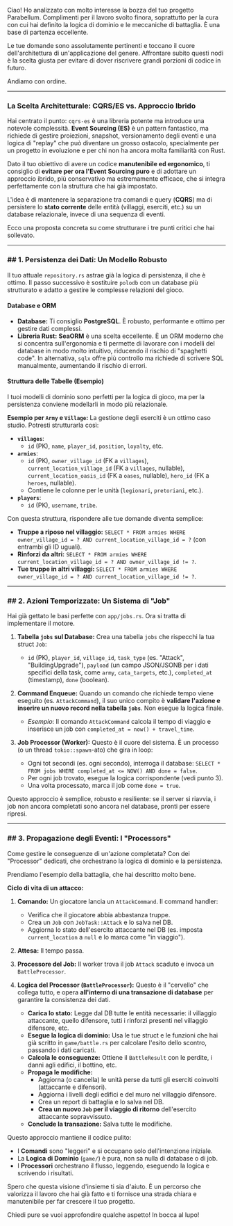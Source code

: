 Ciao! Ho analizzato con molto interesse la bozza del tuo progetto Parabellum. Complimenti per il lavoro svolto finora, soprattutto per la cura con cui hai definito la logica di dominio e le meccaniche di battaglia. È una base di partenza eccellente.

Le tue domande sono assolutamente pertinenti e toccano il cuore dell'architettura di un'applicazione del genere. Affrontare subito questi nodi è la scelta giusta per evitare di dover riscrivere grandi porzioni di codice in futuro.

Andiamo con ordine.

---

### La Scelta Architetturale: CQRS/ES vs. Approccio Ibrido

Hai centrato il punto: `cqrs-es` è una libreria potente ma introduce una notevole complessità. **Event Sourcing (ES)** è un pattern fantastico, ma richiede di gestire proiezioni, snapshot, versionamento degli eventi e una logica di "replay" che può diventare un grosso ostacolo, specialmente per un progetto in evoluzione e per chi non ha ancora molta familiarità con Rust.

Dato il tuo obiettivo di avere un codice **manutenibile ed ergonomico**, ti consiglio di **evitare per ora l'Event Sourcing puro** e di adottare un approccio ibrido, più conservativo ma estremamente efficace, che si integra perfettamente con la struttura che hai già impostato.

L'idea è di mantenere la separazione tra comandi e query (**CQRS**) ma di persistere lo **stato corrente** delle entità (villaggi, eserciti, etc.) su un database relazionale, invece di una sequenza di eventi.

Ecco una proposta concreta su come strutturare i tre punti critici che hai sollevato.

---

### ## 1. Persistenza dei Dati: Un Modello Robusto

Il tuo attuale `repository.rs` astrae già la logica di persistenza, il che è ottimo. Il passo successivo è sostituire `polodb` con un database più strutturato e adatto a gestire le complesse relazioni del gioco.

#### Database e ORM
* **Database:** Ti consiglio **PostgreSQL**. È robusto, performante e ottimo per gestire dati complessi.
* **Libreria Rust:** **SeaORM** è una scelta eccellente. È un ORM moderno che si concentra sull'ergonomia e ti permette di lavorare con i modelli del database in modo molto intuitivo, riducendo il rischio di "spaghetti code". In alternativa, `sqlx` offre più controllo ma richiede di scrivere SQL manualmente, aumentando il rischio di errori.

#### Struttura delle Tabelle (Esempio)
I tuoi modelli di dominio sono perfetti per la logica di gioco, ma per la persistenza conviene modellarli in modo più relazionale.

**Esempio per `Army` e `Village`:**
La gestione degli eserciti è un ottimo caso studio. Potresti strutturarla così:

* **`villages`**:
    * `id` (PK), `name`, `player_id`, `position`, `loyalty`, etc.
* **`armies`**:
    * `id` (PK), `owner_village_id` (FK a `villages`), `current_location_village_id` (FK a `villages`, nullable), `current_location_oasis_id` (FK a `oases`, nullable), `hero_id` (FK a `heroes`, nullable).
    * Contiene le colonne per le unità (`legionari`, `pretoriani`, etc.).
* **`players`**:
    * `id` (PK), `username`, `tribe`.

Con questa struttura, rispondere alle tue domande diventa semplice:
* **Truppe a riposo nel villaggio:** `SELECT * FROM armies WHERE owner_village_id = ? AND current_location_village_id = ?` (con entrambi gli ID uguali).
* **Rinforzi da altri:** `SELECT * FROM armies WHERE current_location_village_id = ? AND owner_village_id != ?`.
* **Tue truppe in altri villaggi:** `SELECT * FROM armies WHERE owner_village_id = ? AND current_location_village_id != ?`.

---

### ## 2. Azioni Temporizzate: Un Sistema di "Job"

Hai già gettato le basi perfette con `app/jobs.rs`. Ora si tratta di implementare il motore.

1.  **Tabella `jobs` sul Database:**
    Crea una tabella `jobs` che rispecchi la tua struct `Job`:
    * `id` (PK), `player_id`, `village_id`, `task_type` (es. "Attack", "BuildingUpgrade"), `payload` (un campo JSON/JSONB per i dati specifici della task, come `army`, `cata_targets`, etc.), `completed_at` (timestamp), `done` (boolean).

2.  **Command Enqueue:**
    Quando un comando che richiede tempo viene eseguito (es. `AttackCommand`), il suo unico compito è **validare l'azione e inserire un nuovo record nella tabella `jobs`**. Non esegue la logica finale.
    * *Esempio*: Il comando `AttackCommand` calcola il tempo di viaggio e inserisce un job con `completed_at = now() + travel_time`.

3.  **Job Processor (Worker):**
    Questo è il cuore del sistema. È un processo (o un thread `tokio::spawn`-ato) che gira in loop:
    * Ogni tot secondi (es. ogni secondo), interroga il database: `SELECT * FROM jobs WHERE completed_at <= NOW() AND done = false`.
    * Per ogni job trovato, esegue la logica corrispondente (vedi punto 3).
    * Una volta processato, marca il job come `done = true`.

Questo approccio è semplice, robusto e resiliente: se il server si riavvia, i job non ancora completati sono ancora nel database, pronti per essere ripresi.

---

### ## 3. Propagazione degli Eventi: I "Processors"

Come gestire le conseguenze di un'azione completata? Con dei "Processor" dedicati, che orchestrano la logica di dominio e la persistenza.

Prendiamo l'esempio della battaglia, che hai descritto molto bene.

**Ciclo di vita di un attacco:**

1.  **Comando:** Un giocatore lancia un `AttackCommand`. Il command handler:
    * Verifica che il giocatore abbia abbastanza truppe.
    * Crea un `Job` con `JobTask::Attack` e lo salva nel DB.
    * Aggiorna lo stato dell'esercito attaccante nel DB (es. imposta `current_location` a `null` e lo marca come "in viaggio").

2.  **Attesa:** Il tempo passa.

3.  **Processore del Job:** Il worker trova il job `Attack` scaduto e invoca un `BattleProcessor`.

4.  **Logica del Processor (`BattleProcessor`):**
    Questo è il "cervello" che collega tutto, e opera **all'interno di una transazione di database** per garantire la consistenza dei dati.
    * **Carica lo stato:** Legge dal DB tutte le entità necessarie: il villaggio attaccante, quello difensore, tutti i rinforzi presenti nel villaggio difensore, etc.
    * **Esegue la logica di dominio:** Usa le tue struct e le funzioni che hai già scritto in `game/battle.rs` per calcolare l'esito dello scontro, passando i dati caricati.
    * **Calcola le conseguenze:** Ottiene il `BattleResult` con le perdite, i danni agli edifici, il bottino, etc.
    * **Propaga le modifiche:**
        * Aggiorna (o cancella) le unità perse da tutti gli eserciti coinvolti (attaccante e difensori).
        * Aggiorna i livelli degli edifici e del muro nel villaggio difensore.
        * Crea un report di battaglia e lo salva nel DB.
        * **Crea un nuovo `Job` per il viaggio di ritorno** dell'esercito attaccante sopravvissuto.
    * **Conclude la transazione:** Salva tutte le modifiche.

Questo approccio mantiene il codice pulito:
* I **Comandi** sono "leggeri" e si occupano solo dell'intenzione iniziale.
* La **Logica di Dominio** (`game/`) è pura, non sa nulla di database o di job.
* I **Processori** orchestrano il flusso, leggendo, eseguendo la logica e scrivendo i risultati.

Spero che questa visione d'insieme ti sia d'aiuto. È un percorso che valorizza il lavoro che hai già fatto e ti fornisce una strada chiara e manutenibile per far crescere il tuo progetto.

Chiedi pure se vuoi approfondire qualche aspetto! In bocca al lupo!
